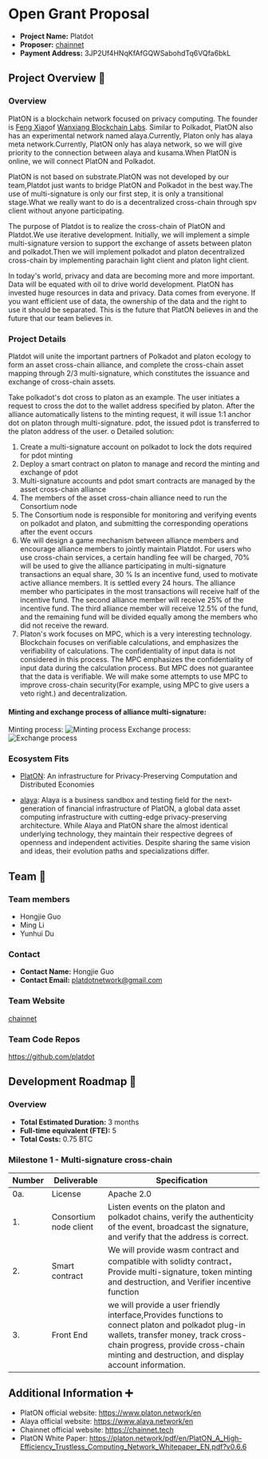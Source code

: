 # Open Grant Proposal

* **Project Name:** Platdot
* **Proposer:** [chainnet](https://chainnet.tech)
* **Payment Address:** 3JP2Uf4HNqKfAfGQWSabohdTq6VQfa6bkL 
## Project Overview :page_facing_up: 

### Overview

PlatON is a blockchain network focused on privacy computing. The founder is [Feng Xiao](https://platon.network/en/team)of [Wanxiang Blockchain Labs](https://www.blockchainlabs.org/). Similar to Polkadot, PlatON also has an experimental network named alaya.Currently, Platon only has alaya meta network.Currently, PlatON only has alaya network, so we will give priority to the connection between alaya and kusama.When PlatON is online, we will connect PlatON and Polkadot. 

PlatON is not based on substrate.PlatON was not developed by our team,Platdot just wants to bridge PlatON and Polkadot in the best way.The use of multi-signature is only our first step, it is only a transitional stage.What we really want to do is a decentralized cross-chain through spv client  without anyone participating.

The purpose of Platdot is to realize the cross-chain of PlatON and Platdot.We use iterative development. Initially, we will implement a simple multi-signature version to support the exchange of assets between platon and polkadot.Then we will implement polkadot and platon decentralized cross-chain by implementing parachain light client  and platon light client.

In today's world, privacy and data are becoming more and more important. Data will be equated with oil to drive world development. PlatON has invested huge resources in data and privacy. Data comes from everyone. If you want efficient use of data, the ownership of the data and the right to use it should be separated. This is the future that PlatON believes in and the future that our team believes in.

### Project Details 
Platdot will unite the important partners of Polkadot and platon ecology to form an asset cross-chain alliance, and complete the cross-chain asset mapping through 2/3 multi-signature, which constitutes the issuance and exchange of cross-chain assets.

Take polkadot's dot cross to platon as an example. The user initiates a request to cross the dot to the wallet address specified by platon. After the alliance automatically listens to the minting request, it will issue 1:1 anchor dot on platon through multi-signature. pdot, the issued pdot is transferred to the platon address of the user.
o
Detailed solution:
1. Create a multi-signature account on polkadot to lock the dots required for pdot minting
2. Deploy a smart contract on platon to manage and record the minting and exchange of pdot
3. Multi-signature accounts and pdot smart contracts are managed by the asset cross-chain alliance
4. The members of the asset cross-chain alliance need to run the  Consortium node
5. The Consortium  node is responsible for monitoring and verifying events on polkadot and platon, and submitting the corresponding operations after the event occurs
6. We will design a game mechanism between alliance members and encourage alliance members to jointly maintain Platdot. For users who use cross-chain services, a certain handling fee will be charged, 70% will be used to give the alliance participating in multi-signature transactions an equal share, 30 % Is an incentive fund, used to motivate active alliance members. It is settled every 24 hours. The alliance member who participates in the most transactions will receive half of the incentive fund. The second alliance member will receive 25% of the incentive fund. The third alliance member  will receive 12.5% of the fund, and the remaining fund will be divided equally among the members who did not receive the reward.  
7. Platon's work focuses on MPC, which is a very interesting technology.  Blockchain focuses on verifiable calculations, and emphasizes the verifiability of calculations. The confidentiality of input data is not considered in this process. The MPC emphasizes the confidentiality of input data during the calculation process. But MPC does not guarantee that the data is verifiable. We will make some attempts to use MPC to improve cross-chain security(For example, using MPC to give users a veto right.) and decentralization.
#### Minting and exchange process of alliance multi-signature:

Minting process:
![Minting process](https://miro.medium.com/max/1050/1*jSH-h44Yos04Ef7c0cWu_g.jpeg)
Exchange process:
![Exchange process](https://miro.medium.com/max/1050/1*SojsfHsFRejISRfgd0jDog.jpeg)

### Ecosystem Fits
* [PlatON](https://platon.network/en): An infrastructure for Privacy-Preserving Computation and Distributed Economies

* [alaya](https://www.alaya.network/en): Alaya is a business sandbox and testing field for the next-generation of financial infrastructure of PlatON, a global data asset computing infrastructure with cutting-edge privacy-preserving architecture. While Alaya and PlatON share the almost identical underlying technology, they maintain their respective degrees of openness and independent activities. Despite sharing the same vision and ideas, their evolution paths and specializations differ.


## Team :busts_in_silhouette:
### Team members
* Hongjie Guo
* Ming Li
* Yunhui Du

### Contact
* **Contact Name:** Hongjie Guo
* **Contact Email:** platdotnetwork@gmail.com

### Team Website 
[chainnet](https://chainnet.tech)

### Team Code Repos
https://github.com/platdot

## Development Roadmap :nut_and_bolt: 
### Overview
* **Total Estimated Duration:** 3 months
* **Full-time equivalent (FTE):**  5
* **Total Costs:** 0.75 BTC 

### Milestone 1 - Multi-signature cross-chain
| Number | Deliverable | Specification |
| ------------- | ------------- | ------------- |
| 0a. | License | Apache 2.0 |
|  1. | Consortium  node client | Listen events on the platon and polkadot chains, verify the authenticity of the event, broadcast the signature, and verify that the address is correct.|
|  2. | Smart contract | We will provide wasm contract and compatible with solidty contract，Provide multi-signature, token minting and destruction, and Verifier incentive function |
|  3. | Front End | we will provide a user friendly interface,Provides functions to connect platon and polkadot plug-in wallets, transfer money, track cross-chain progress, provide cross-chain minting and destruction, and display account information. | 



## Additional Information :heavy_plus_sign: 
* PlatON official website: https://www.platon.network/en
* Alaya official website: https://www.alaya.network/en
* Chainnet official website: https://chainnet.tech
* PlatON White Paper: https://platon.network/pdf/en/PlatON_A_High-Efficiency_Trustless_Computing_Network_Whitepaper_EN.pdf?v0.6.6

